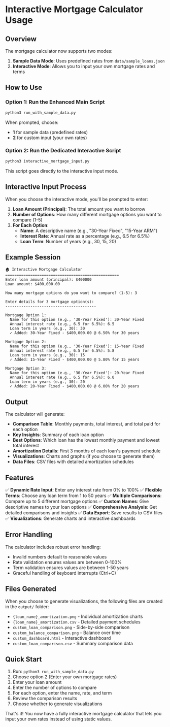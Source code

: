 # Interactive Mortgage Calculator Usage

## Overview
The mortgage calculator now supports two modes:
1. **Sample Data Mode**: Uses predefined rates from `data/sample_loans.json`
2. **Interactive Mode**: Allows you to input your own mortgage rates and terms

## How to Use

### Option 1: Run the Enhanced Main Script
```bash
python3 run_with_sample_data.py
```

When prompted, choose:
- **1** for sample data (predefined rates)
- **2** for custom input (your own rates)

### Option 2: Run the Dedicated Interactive Script
```bash
python3 interactive_mortgage_input.py
```

This script goes directly to the interactive input mode.

## Interactive Input Process

When you choose the interactive mode, you'll be prompted to enter:

1. **Loan Amount (Principal)**: The total amount you want to borrow
2. **Number of Options**: How many different mortgage options you want to compare (1-5)
3. **For Each Option**:
   - **Name**: A descriptive name (e.g., "30-Year Fixed", "15-Year ARM")
   - **Interest Rate**: Annual rate as a percentage (e.g., 6.5 for 6.5%)
   - **Loan Term**: Number of years (e.g., 30, 15, 20)

## Example Session

```
🏠 Interactive Mortgage Calculator
==================================================
Enter loan amount (principal): $400000
Loan amount: $400,000.00

How many mortgage options do you want to compare? (1-5): 3

Enter details for 3 mortgage option(s):
----------------------------------------

Mortgage Option 1:
  Name for this option (e.g., '30-Year Fixed'): 30-Year Fixed
  Annual interest rate (e.g., 6.5 for 6.5%): 6.5
  Loan term in years (e.g., 30): 30
  ✓ Added: 30-Year Fixed - $400,000.00 @ 6.50% for 30 years

Mortgage Option 2:
  Name for this option (e.g., '30-Year Fixed'): 15-Year Fixed
  Annual interest rate (e.g., 6.5 for 6.5%): 5.8
  Loan term in years (e.g., 30): 15
  ✓ Added: 15-Year Fixed - $400,000.00 @ 5.80% for 15 years

Mortgage Option 3:
  Name for this option (e.g., '30-Year Fixed'): 20-Year Fixed
  Annual interest rate (e.g., 6.5 for 6.5%): 6.0
  Loan term in years (e.g., 30): 20
  ✓ Added: 20-Year Fixed - $400,000.00 @ 6.00% for 20 years
```

## Output

The calculator will generate:
- **Comparison Table**: Monthly payments, total interest, and total paid for each option
- **Key Insights**: Summary of each loan option
- **Best Options**: Which loan has the lowest monthly payment and lowest total interest
- **Amortization Details**: First 3 months of each loan's payment schedule
- **Visualizations**: Charts and graphs (if you choose to generate them)
- **Data Files**: CSV files with detailed amortization schedules

## Features

✅ **Dynamic Rate Input**: Enter any interest rate from 0% to 100%
✅ **Flexible Terms**: Choose any loan term from 1 to 50 years
✅ **Multiple Comparisons**: Compare up to 5 different mortgage options
✅ **Custom Names**: Give descriptive names to your loan options
✅ **Comprehensive Analysis**: Get detailed comparisons and insights
✅ **Data Export**: Save results to CSV files
✅ **Visualizations**: Generate charts and interactive dashboards

## Error Handling

The calculator includes robust error handling:
- Invalid numbers default to reasonable values
- Rate validation ensures values are between 0-100%
- Term validation ensures values are between 1-50 years
- Graceful handling of keyboard interrupts (Ctrl+C)

## Files Generated

When you choose to generate visualizations, the following files are created in the `output/` folder:
- `{loan_name}_amortization.png` - Individual amortization charts
- `{loan_name}_amortization.csv` - Detailed payment schedules
- `custom_loan_comparison.png` - Side-by-side comparison
- `custom_balance_comparison.png` - Balance over time
- `custom_dashboard.html` - Interactive dashboard
- `custom_loan_comparison.csv` - Summary comparison data

## Quick Start

1. Run: `python3 run_with_sample_data.py`
2. Choose option 2 (Enter your own mortgage rates)
3. Enter your loan amount
4. Enter the number of options to compare
5. For each option, enter the name, rate, and term
6. Review the comparison results
7. Choose whether to generate visualizations

That's it! You now have a fully interactive mortgage calculator that lets you input your own rates instead of using static values.
